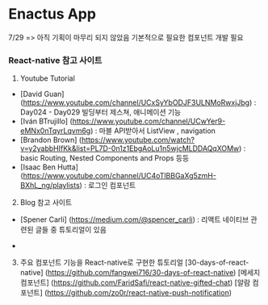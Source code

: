 # Enactus App

7/29 => 아직 기획이 마무리 되지 않았음
기본적으로 필요한 컴포넌트 개발 필요

### React-native 참고 사이트


1. Youtube Tutorial
  * [David Guan] (https://www.youtube.com/channel/UCxSyYbODJF3ULNMoRwxjJbg)
  : Day024 - Day029 빌딩부터 제스쳐, 애니메이션 기능
  * [Iván BTrujillo] (https://www.youtube.com/channel/UCwYer9-eMNx0nTqyrLqvm6g)
  : 마블 API받아서 ListView , navigation
  * [Brandon Brown]  (https://www.youtube.com/watch?v=y2yabbHIfKk&list=PL7D-0n1z1EbgAoLu1n5wjcMLDDAQqXOMw)
  : basic Routing, Nested Components and Props 등등
  * [Isaac Ben Hutta] (https://www.youtube.com/channel/UC4oTlBBGaXg5zmH-BXhL_ng/playlists)
  : 로그인 컴포넌트

2. Blog 참고 사이트

  * [Spener Carli] (https://medium.com/@spencer_carli)
  : 리액트 네이티브 관련된 글들 중 튜토리얼이 있음

  *



3. 주요 컴포넌트 기능을 React-native로 구현한 튜토리얼
[30-days-of-react-native]
(https://github.com/fangwei716/30-days-of-react-native)
[메세지 컴포넌트]
(https://github.com/FaridSafi/react-native-gifted-chat)
[알람 컴포넌트]
(https://github.com/zo0r/react-native-push-notification)
